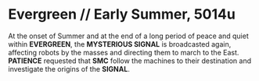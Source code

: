 # Evergreen // Early Summer, 5014u
At the onset of Summer and at the end of a long period of peace and quiet within **EVERGREEN**, the **MYSTERIOUS SIGNAL** is broadcasted again, affecting robots by the masses and directing them to march to the East. **PATIENCE** requested that **SMC** follow the machines to their destination and investigate the origins of the **SIGNAL**.
